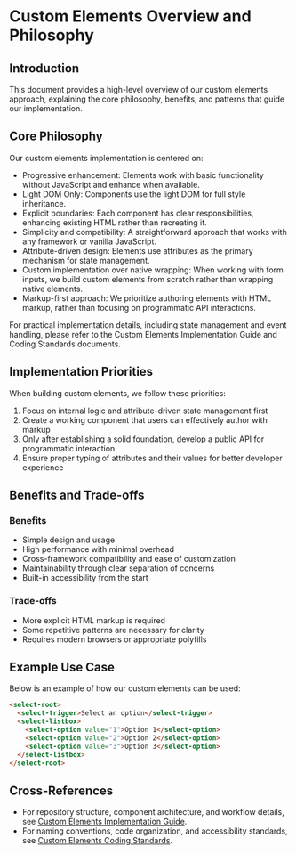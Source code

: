 # Custom Elements Overview and Philosophy

## Introduction

This document provides a high-level overview of our custom elements approach, explaining the core philosophy, benefits, and patterns that guide our implementation.

## Core Philosophy

Our custom elements implementation is centered on:
- Progressive enhancement: Elements work with basic functionality without JavaScript and enhance when available.
- Light DOM Only: Components use the light DOM for full style inheritance.
- Explicit boundaries: Each component has clear responsibilities, enhancing existing HTML rather than recreating it.
- Simplicity and compatibility: A straightforward approach that works with any framework or vanilla JavaScript.
- Attribute-driven design: Elements use attributes as the primary mechanism for state management.
- Custom implementation over native wrapping: When working with form inputs, we build custom elements from scratch rather than wrapping native elements.
- Markup-first approach: We prioritize authoring elements with HTML markup, rather than focusing on programmatic API interactions.

For practical implementation details, including state management and event handling, please refer to the Custom Elements Implementation Guide and Coding Standards documents.

## Implementation Priorities

When building custom elements, we follow these priorities:

1. Focus on internal logic and attribute-driven state management first
2. Create a working component that users can effectively author with markup
3. Only after establishing a solid foundation, develop a public API for programmatic interaction
4. Ensure proper typing of attributes and their values for better developer experience

## Benefits and Trade-offs

### Benefits
- Simple design and usage
- High performance with minimal overhead
- Cross-framework compatibility and ease of customization
- Maintainability through clear separation of concerns
- Built-in accessibility from the start

### Trade-offs
- More explicit HTML markup is required
- Some repetitive patterns are necessary for clarity
- Requires modern browsers or appropriate polyfills

## Example Use Case

Below is an example of how our custom elements can be used:

```html
<select-root>
  <select-trigger>Select an option</select-trigger>
  <select-listbox>
    <select-option value="1">Option 1</select-option>
    <select-option value="2">Option 2</select-option>
    <select-option value="3">Option 3</select-option>
  </select-listbox>
</select-root>
```

## Cross-References
- For repository structure, component architecture, and workflow details, see [Custom Elements Implementation Guide](2-custom-elements-implementation.md).
- For naming conventions, code organization, and accessibility standards, see [Custom Elements Coding Standards](3-custom-elements-coding-standards.md). 